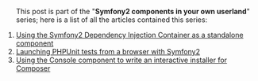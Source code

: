 <ol class="aseries">
	<p>This post is part of the "<strong>Symfony2 components in your own userland</strong>" series; here is a list of all the articles contained this series:</p>
	<li>
		<a href="/using-the-symfony2-dependency-injection-container-as-a-standalone-component/">Using the Symfony2 Dependency Injection Container as a standalone component</a>
	</li>
	<li>
		<a href="/launching-phpunit-tests-from-a-browser-with-symfony2/">Launching PHPUnit tests from a browser with Symfony2</a>
	</li>
	<li>
		<a href="/install-composer-dependencies-with-the-symfony2-cli/">Using the Console component to write an interactive installer for Composer</a>
	</li>
</ol>
